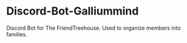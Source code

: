 # Discord-Bot-Galliummind
 Discord Bot for The FriendTreehouse. Used to organize members into families. 

